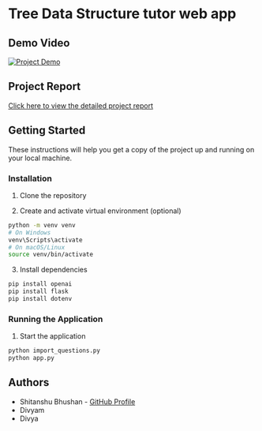 # Tree Data Structure tutor web app

## Demo Video
[![Project Demo](https://img.shields.io/badge/Watch_Demo-FF0000?style=for-the-badge&logo=youtube&logoColor=white)](https://www.youtube.com/watch?v=nTGUyPBPGFM)

## Project Report
[Click here to view the detailed project report](https://drive.google.com/file/d/139ct7m831_U_h8kVLVWX0wej9NEXWT6v/view?usp=sharing)

## Getting Started

These instructions will help you get a copy of the project up and running on your local machine.

### Installation

1. Clone the repository

2. Create and activate virtual environment (optional)

```bash
python -m venv venv
# On Windows
venv\Scripts\activate
# On macOS/Linux
source venv/bin/activate
```

3. Install dependencies

```bash
pip install openai
pip install flask
pip install dotenv
```

### Running the Application

1. Start the application

```bash
python import_questions.py
python app.py
```

## Authors
- Shitanshu Bhushan - [GitHub Profile](https://github.com/shitanshubhushan)
- Divyam
- Divya
